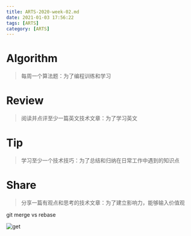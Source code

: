 ```yaml
---
title: ARTS-2020-week-02.md
date: 2021-01-03 17:56:22
tags: [ARTS]
category: [ARTS]
---
```


# Algorithm

> 每周一个算法题：为了编程训练和学习



# Review

> 阅读并点评至少一篇英文技术文章：为了学习英文



# Tip

> 学习至少一个技术技巧：为了总结和归纳在日常工作中遇到的知识点



# Share

> 分享一篇有观点和思考的技术文章：为了建立影响力，能够输入价值观

git merge vs rebase





![get](http://bigfacemaster.test.upcdn.net/uPic/sZVajS.png)

